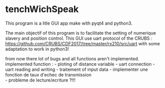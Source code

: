 # tenchWichSpeak

This program is a litle GUI app make with pyqt4 and python3.

The main objectif of this program is to facilitate the setting of numerique slavery and position control.
This GUI use uart protocol of the CRUBS : https://github.com/CRUBS/CDF2017/tree/master/rx210/src/uart
with some adaptation to work in python3!

from now there lot of bugs and all functions aren't implemented. 
implemented function :
    - ploting of distance variable
    - uart connection
    - uart reading and writing 
    - traitement of input data
	- implementer une fonction de taux d'echec de transmission    
    - probleme de lecture/ecriture ?!!!
